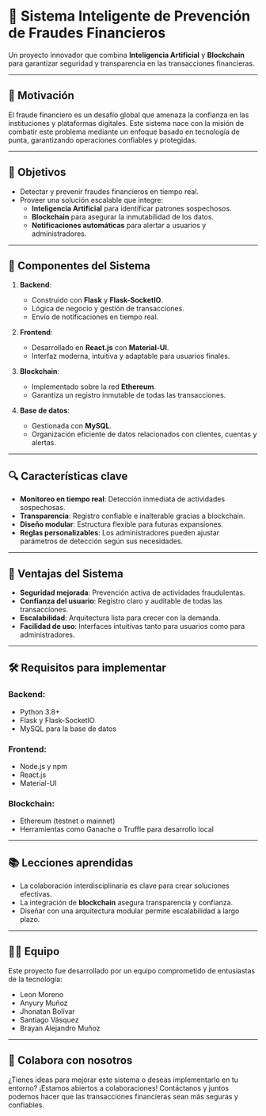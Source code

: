 # 🚀 Sistema Inteligente de Prevención de Fraudes Financieros

Un proyecto innovador que combina **Inteligencia Artificial** y **Blockchain** para garantizar seguridad y transparencia en las transacciones financieras.

---

## 📌 **Motivación**

El fraude financiero es un desafío global que amenaza la confianza en las instituciones y plataformas digitales. Este sistema nace con la misión de combatir este problema mediante un enfoque basado en tecnología de punta, garantizando operaciones confiables y protegidas.

---

## 🎯 **Objetivos**

- Detectar y prevenir fraudes financieros en tiempo real.
- Proveer una solución escalable que integre:
  - **Inteligencia Artificial** para identificar patrones sospechosos.
  - **Blockchain** para asegurar la inmutabilidad de los datos.
  - **Notificaciones automáticas** para alertar a usuarios y administradores.

---

## 🔧 **Componentes del Sistema**

1. **Backend**:
   - Construido con **Flask** y **Flask-SocketIO**.
   - Lógica de negocio y gestión de transacciones.
   - Envío de notificaciones en tiempo real.

2. **Frontend**:
   - Desarrollado en **React.js** con **Material-UI**.
   - Interfaz moderna, intuitiva y adaptable para usuarios finales.

3. **Blockchain**:
   - Implementado sobre la red **Ethereum**.
   - Garantiza un registro inmutable de todas las transacciones.

4. **Base de datos**:
   - Gestionada con **MySQL**.
   - Organización eficiente de datos relacionados con clientes, cuentas y alertas.

---

## 🔍 **Características clave**

- **Monitoreo en tiempo real**: Detección inmediata de actividades sospechosas.
- **Transparencia**: Registro confiable e inalterable gracias a blockchain.
- **Diseño modular**: Estructura flexible para futuras expansiones.
- **Reglas personalizables**: Los administradores pueden ajustar parámetros de detección según sus necesidades.

---

## 🌟 **Ventajas del Sistema**

- **Seguridad mejorada**: Prevención activa de actividades fraudulentas.
- **Confianza del usuario**: Registro claro y auditable de todas las transacciones.
- **Escalabilidad**: Arquitectura lista para crecer con la demanda.
- **Facilidad de uso**: Interfaces intuitivas tanto para usuarios como para administradores.

---

## 🛠️ **Requisitos para implementar**

### Backend:
- Python 3.8+
- Flask y Flask-SocketIO
- MySQL para la base de datos

### Frontend:
- Node.js y npm
- React.js
- Material-UI

### Blockchain:
- Ethereum (testnet o mainnet)
- Herramientas como Ganache o Truffle para desarrollo local

---

## 📚 **Lecciones aprendidas**

- La colaboración interdisciplinaria es clave para crear soluciones efectivas.
- La integración de **blockchain** asegura transparencia y confianza.
- Diseñar con una arquitectura modular permite escalabilidad a largo plazo.

---

## 🧑‍💻 **Equipo**

Este proyecto fue desarrollado por un equipo comprometido de entusiastas de la tecnología:
- Leon Moreno
- Anyury Muñoz
- Jhonatan Bolívar
- Santiago Vásquez
- Brayan Alejandro Muñoz

---

## 🤝 **Colabora con nosotros**

¿Tienes ideas para mejorar este sistema o deseas implementarlo en tu entorno? ¡Estamos abiertos a colaboraciones! Contáctanos y juntos podemos hacer que las transacciones financieras sean más seguras y confiables.
